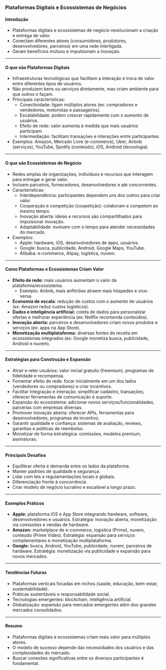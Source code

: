 ### Plataformas Digitais e Ecossistemas de Negócios

#### Introdução

- Plataformas digitais e ecossistemas de negócio revolucionam a criação e entrega de valor.
- Conectam diferentes atores (consumidores, produtores, desenvolvedores, parceiros) em uma rede interligada.
- Geram benefícios mútuos e impulsionam a inovação.

---

#### O que são Plataformas Digitais

- Infraestruturas tecnológicas que facilitam a interação e troca de valor entre diferentes tipos de usuários.
- Não produzem bens ou serviços diretamente, mas criam ambiente para que outros o façam.
- Principais características:
  - Conectividade: ligam múltiplos atores (ex: compradores e vendedores, motoristas e passageiros).
  - Escalabilidade: podem crescer rapidamente com o aumento de usuários.
  - Efeito de rede: valor aumenta à medida que mais usuários participam.
  - Intermediação: facilitam transações e interações entre participantes.
- Exemplos: Amazon, Mercado Livre (e-commerce), Uber, Airbnb (serviços), YouTube, Spotify (conteúdo), iOS, Android (tecnologia).

---

#### O que são Ecossistemas de Negócio

- Redes amplas de organizações, indivíduos e recursos que interagem para entregar e gerar valor.
- Incluem parceiros, fornecedores, desenvolvedores e até concorrentes.
- Características:
  - Interdependência: participantes dependem uns dos outros para criar valor.
  - Cooperação e competição (coopetição): colaboram e competem ao mesmo tempo.
  - Inovação aberta: ideias e recursos são compartilhados para impulsionar inovação.
  - Adaptabilidade: evoluem com o tempo para atender necessidades do mercado.
- Exemplos:
  - Apple: hardware, iOS, desenvolvedores de apps, usuários.
  - Google: busca, publicidade, Android, Google Maps, YouTube.
  - Alibaba: e-commerce, Alipay, logística, nuvem.

---

#### Como Plataformas e Ecossistemas Criam Valor

- **Efeito de rede:** mais usuários aumentam o valor da plataforma/ecossistema.
  - Exemplo: Airbnb, mais anfitriões atraem mais hóspedes e vice-versa.
- **Economia de escala:** redução de custos com o aumento de usuários (ex: Amazon reduz custos logísticos).
- **Dados e inteligência artificial:** coleta de dados para personalizar ofertas e melhorar experiência (ex: Netflix recomenda conteúdos).
- **Inovação aberta:** parceiros e desenvolvedores criam novos produtos e serviços (ex: apps na App Store).
- **Monetização multiplataforma:** diversas fontes de receita em ecossistemas integrados (ex: Google monetiza busca, publicidade, Android e nuvem).

---

#### Estratégias para Construção e Expansão

- Atrair e reter usuários: valor inicial gratuito (freemium), programas de fidelidade e recompensa.
- Fomentar efeito de rede: focar inicialmente em um dos lados (vendedores ou compradores) e criar incentivos.
- Facilitar integração e interação: simplificar cadastro, transações, oferecer ferramentas de comunicação e suporte.
- Expansão do ecossistema: adicionar novos serviços/funcionalidades, parcerias com empresas diversas.
- Promover inovação aberta: oferecer APIs, ferramentas para desenvolvedores, programas de incentivo.
- Garantir qualidade e confiança: sistemas de avaliação, reviews, garantias e políticas de reembolso.
- Monetizar de forma estratégica: comissões, modelos premium, assinaturas.

---

#### Principais Desafios

- Equilibrar oferta e demanda entre os lados da plataforma.
- Manter padrões de qualidade e segurança.
- Lidar com leis e regulamentações locais e globais.
- Diferenciação frente à concorrência.
- Criar modelo de negócio lucrativo e escalável a longo prazo.

---

#### Exemplos Práticos

- **Apple:** plataforma iOS e App Store integrando hardware, software, desenvolvedores e usuários. Estratégia: inovação aberta, monetização via comissões e vendas de hardware.
- **Amazon:** marketplace de e-commerce, logística (Prime), nuvem, conteúdo (Prime Video). Estratégia: expansão para serviços complementares e monetização multiplataforma.
- **Google:** busca, Android, YouTube, publicidade, nuvem, parceiros de hardware. Estratégia: monetização via publicidade e expansão para novos mercados.

---

#### Tendências Futuras

- Plataformas verticais focadas em nichos (saúde, educação, bem-estar, sustentabilidade).
- Práticas sustentáveis e responsabilidade social.
- Tecnologias emergentes: blockchain, inteligência artificial.
- Globalização: expansão para mercados emergentes além dos grandes mercados consolidados.

---

#### Resumo

- Plataformas digitais e ecossistemas criam mais valor para múltiplos atores.
- O modelo de sucesso depende das necessidades dos usuários e das complexidades do mercado.
- Buscar conexões significativas entre os diversos participantes é fundamental.
